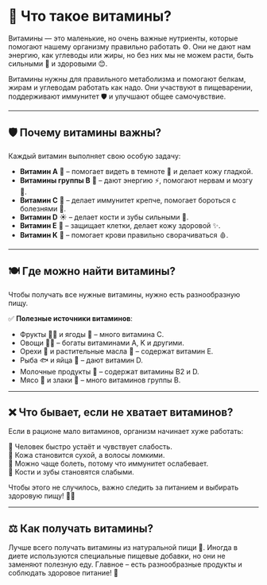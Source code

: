 # 🌈 Что такое витамины?  

Витамины — это маленькие, но очень важные нутриенты, которые помогают нашему организму правильно работать ⚙️. Они не дают нам энергию, как углеводы или жиры, но без них мы не можем расти, быть сильными 💪 и здоровыми 😊.  

Витамины нужны для правильного метаболизма и помогают белкам, жирам и углеводам работать как надо. Они участвуют в пищеварении, поддерживают иммунитет 🛡 и улучшают общее самочувствие.  

---

## 🛡 Почему витамины важны?  

Каждый витамин выполняет свою особую задачу:  

- **Витамин A** 🥕 – помогает видеть в темноте 🌙 и делает кожу гладкой.  
- **Витамины группы B** 🌾 – дают энергию ⚡, помогают нервам и мозгу 🧠.  
- **Витамин C** 🍊 – делает иммунитет крепче, помогает бороться с болезнями 🤧.  
- **Витамин D** ☀️ – делает кости и зубы сильными 🦷.  
- **Витамин E** 🥑 – защищает клетки, делает кожу здоровой ✨.  
- **Витамин K** 🥬 – помогает крови правильно сворачиваться 🩸.  

---

## 🍽 Где можно найти витамины?  

Чтобы получать все нужные витамины, нужно есть разнообразную пищу.  

✅ **Полезные источники витаминов**:  
- Фрукты 🍎🍌 и ягоды 🍓 – много витамина C.  
- Овощи 🥕🥦 – богаты витаминами A, K и другими.  
- Орехи 🥜 и растительные масла 🌻 – содержат витамин E.  
- Рыба 🐟 и яйца 🥚 – дают витамин D.  
- Молочные продукты 🥛 – содержат витамины B2 и D.  
- Мясо 🍗 и злаки 🌾 – много витаминов группы B.  

---

## ❌ Что бывает, если не хватает витаминов?  

Если в рационе мало витаминов, организм начинает хуже работать:  

🚫 Человек быстро устаёт и чувствует слабость.  
🚫 Кожа становится сухой, а волосы ломкими.  
🚫 Можно чаще болеть, потому что иммунитет ослабевает.  
🚫 Кости и зубы становятся слабыми.  

Чтобы этого не случилось, важно следить за питанием и выбирать здоровую пищу! 🥗✅  

---

## ⚖️ Как получать витамины?  

Лучше всего получать витамины из натуральной пищи 🍏. Иногда в диете используются специальные пищевые добавки, но они не заменяют полезную еду. Главное – есть разнообразные продукты и соблюдать здоровое питание! 💚